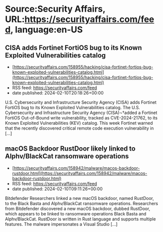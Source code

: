 # Source:Security Affairs, URL:https://securityaffairs.com/feed, language:en-US

## CISA adds Fortinet FortiOS bug to its Known Exploited Vulnerabilities catalog
 - [https://securityaffairs.com/158955/hacking/cisa-fortinet-fortios-bug-known-exploited-vulnerabilities-catalog.html](https://securityaffairs.com/158955/hacking/cisa-fortinet-fortios-bug-known-exploited-vulnerabilities-catalog.html)
 - RSS feed: https://securityaffairs.com/feed
 - date published: 2024-02-10T20:18:26+00:00

U.S. Cybersecurity and Infrastructure Security Agency (CISA) adds Fortinet FortiOS bug to its Known Exploited Vulnerabilities catalog. The U.S. Cybersecurity and Infrastructure Security Agency (CISA)¬†added a Fortinet FortiOS Out-of-Bound write vulnerability, tracked as CVE-2024-21762, to its Known Exploited Vulnerabilities (KEV) catalog. This week Fortinet warned that the recently discovered critical remote code execution vulnerability in [&#8230;]

## macOS Backdoor RustDoor likely linked to Alphv/BlackCat ransomware operations
 - [https://securityaffairs.com/158942/malware/macos-backdoor-rustdoor.html](https://securityaffairs.com/158942/malware/macos-backdoor-rustdoor.html)
 - RSS feed: https://securityaffairs.com/feed
 - date published: 2024-02-10T09:11:26+00:00

Bitdefender Researchers linked a new macOS backdoor, named RustDoor, to the Black Basta and Alphv/BlackCat ransomware operations. Researchers from Bitdefender discovered a new macOS backdoor, dubbed RustDoor, which appears to be linked to ransomware operations Black Basta and Alphv/BlackCat. RustDoor is written in Rust language and supports multiple features. The malware impersonates a Visual Studio [&#8230;]

